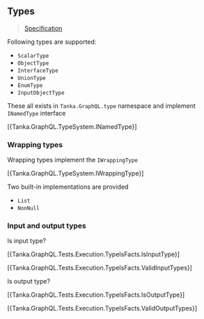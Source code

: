 ## Types

> [Specification](https://facebook.github.io/graphql/June2018/#sec-Types)

Following types are supported:
- `ScalarType`
- `ObjectType`
- `InterfaceType`
- `UnionType`
- `EnumType`
- `InputObjectType`

These all exists in `Tanka.GraphQL.type` namespace and implement `INamedType` interface

[{Tanka.GraphQL.TypeSystem.INamedType}]

### Wrapping types

Wrapping types implement the `IWrappingType`

[{Tanka.GraphQL.TypeSystem.IWrappingType}]

Two built-in implementations are provided
- `List`
- `NonNull`


### Input and output types

Is input type?

[{Tanka.GraphQL.Tests.Execution.TypeIsFacts.IsInputType}]

[{Tanka.GraphQL.Tests.Execution.TypeIsFacts.ValidInputTypes}]


Is output type?

[{Tanka.GraphQL.Tests.Execution.TypeIsFacts.IsOutputType}]

[{Tanka.GraphQL.Tests.Execution.TypeIsFacts.ValidOutputTypes}]


